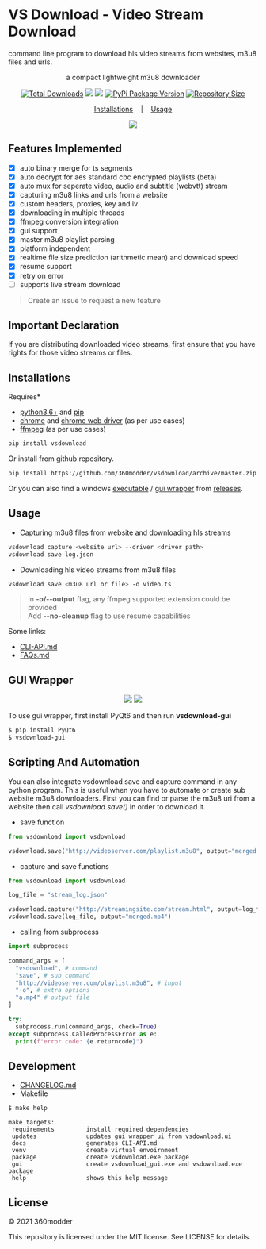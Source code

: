# VS Download - Video Stream Download

command line program to download hls video streams from websites, m3u8 files and urls.

<p align="center">
  a compact lightweight m3u8 downloader
</p>

<p align="center">
  <a href="https://pypi.org/project/vsdownload/"><img src="https://pepy.tech/badge/vsdownload" alt="Total Downloads"></a>
  <a href="https://www.python.org/downloads/" title="Python Version"><img src="https://img.shields.io/badge/python-%3E=_3.6-green.svg"></a>
  <a href="LICENSE" title="License: MIT"><img src="https://img.shields.io/badge/License-MIT-blue.svg"></a>
  <a href="https://pypi.org/project/vsdownload/"><img src="https://badge.fury.io/py/vsdownload.svg" alt="PyPi Package Version"></a>
  <a href="https://github.com/360modder/vsdownload"><img src="https://img.shields.io/github/repo-size/360modder/vsdownload.svg" alt="Repository Size"></a>
</p>

<p align="center">
  <a href="#Installations">Installations</a>
  &nbsp;&nbsp;&nbsp;|&nbsp;&nbsp;&nbsp;
  <a href="#Usage">Usage</a>
</p>

<p align="center">
  <img src="https://raw.githubusercontent.com/360modder/vsdownload/master/images/vsdownload.gif">
</p>

## Features Implemented

- [x] auto binary merge for ts segments
- [x] auto decrypt for aes standard cbc encrypted playlists (beta)
- [x] auto mux for seperate video, audio and subtitle (webvtt) stream
- [x] capturing m3u8 links and urls from a website
- [x] custom headers, proxies, key and iv
- [x] downloading in multiple threads
- [x] ffmpeg conversion integration
- [x] gui support
- [x] master m3u8 playlist parsing
- [x] platform independent
- [x] realtime file size prediction (arithmetic mean) and download speed
- [x] resume support
- [x] retry on error
- [ ] supports live stream download

> Create an issue to request a new feature

## Important Declaration

If you are distributing downloaded video streams, first ensure that you have rights for those video streams or files.

## Installations

Requires*

- [python3.6+](https://www.python.org/downloads/) and [pip](https://pip.pypa.io/en/stable/installation/)
- [chrome](https://www.google.com/chrome/) and [chrome web driver](https://chromedriver.chromium.org/downloads) (as per use cases)
- [ffmpeg](https://www.ffmpeg.org/download.html) (as per use cases)

```bash
pip install vsdownload
```

Or install from github repository.

```bash
pip install https://github.com/360modder/vsdownload/archive/master.zip
```

Or you can also find a windows [executable](https://github.com/360modder/vsdownload/releases/download/v1.1.02/vsdownload.exe) / [gui wrapper](https://github.com/360modder/vsdownload/releases/download/v1.1.02/vsdownload_gui.zip) from [releases](https://github.com/360modder/vsdownload/releases).

## Usage

- Capturing m3u8 files from website and downloading hls streams

```bash
vsdownload capture <website url> --driver <driver path>
vsdownload save log.json
```

- Downloading hls video streams from m3u8 files

```bash
vsdownload save <m3u8 url or file> -o video.ts
```

> In **-o/--output** flag, any ffmpeg supported extension could be provided <br> Add **--no-cleanup** flag to use resume capabilities

Some links:

- [CLI-API.md](docs/CLI-API.md)
- [FAQs.md](docs/FAQs.md)

## GUI Wrapper

<p align="center">
  <img src="https://raw.githubusercontent.com/360modder/vsdownload/master/images/gui_wrapper_1.jpg">
  <img src="https://raw.githubusercontent.com/360modder/vsdownload/master/images/gui_wrapper_2.jpg">
</p>

To use gui wrapper, first install PyQt6 and then run **vsdownload-gui**

```bash
$ pip install PyQt6
$ vsdownload-gui
```

## Scripting And Automation

You can also integrate vsdownload save and capture command in any python program. This is useful when you have to automate or create sub website m3u8 downloaders. First you can find or parse the m3u8 uri from a website then call *vsdownload.save()* in order to download it.

- save function

```python
from vsdownload import vsdownload

vsdownload.save("http://videoserver.com/playlist.m3u8", output="merged.mp4")
```

- capture and save functions

```python
from vsdownload import vsdownload

log_file = "stream_log.json"

vsdownload.capture("http://streamingsite.com/stream.html", output=log_file, driver="chromedriver.exe")
vsdownload.save(log_file, output="merged.mp4")
```

- calling from subprocess

```python
import subprocess

command_args = [
  "vsdownload", # command
  "save", # sub command
  "http://videoserver.com/playlist.m3u8", # input
  "-o", # extra options
  "a.mp4" # output file
]

try:
  subprocess.run(command_args, check=True)
except subprocess.CalledProcessError as e:
  print(f"error code: {e.returncode}")
```

## Development

- [CHANGELOG.md](CHANGELOG.md)
- Makefile

```bash
$ make help
```

```
make targets:
 requirements         install required dependencies
 updates              updates gui wrapper ui from vsdownload.ui
 docs                 generates CLI-API.md
 venv                 create virtual envoirnment
 package              create vsdownload.exe package
 gui                  create vsdownload_gui.exe and vsdownload.exe package
 help                 shows this help message
```

## License

© 2021 360modder

This repository is licensed under the MIT license. See LICENSE for details.
